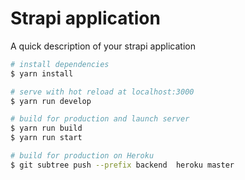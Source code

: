 # Strapi application

A quick description of your strapi application

```bash
# install dependencies
$ yarn install

# serve with hot reload at localhost:3000
$ yarn run develop

# build for production and launch server
$ yarn run build
$ yarn run start

# build for production on Heroku
$ git subtree push --prefix backend  heroku master
```
